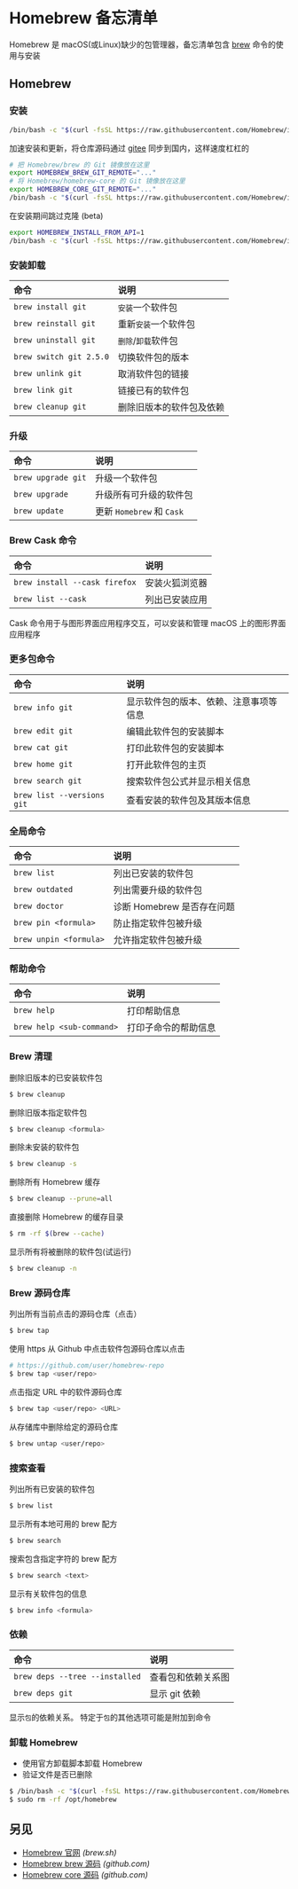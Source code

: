 
<!-- 
Source: https://github.com/jaywcjlove/reference/blob/main/docs/homebrew.md
Retrieved on: 2025-09-22
-->

Homebrew 备忘清单
===

Homebrew 是 macOS(或Linux)缺少的包管理器，备忘清单包含 [brew](https://github.com/Homebrew/brew) 命令的使用与安装

Homebrew
---

### 安装
<!--rehype:wrap-class=row-span-3-->

```bash
/bin/bash -c "$(curl -fsSL https://raw.githubusercontent.com/Homebrew/install/HEAD/install.sh)"
```
<!--rehype:className=wrap-text -->

加速安装和更新，将仓库源码通过 [gitee](https://gitee.com/) 同步到国内，这样速度杠杠的

```bash
# 把 Homebrew/brew 的 Git 镜像放在这里
export HOMEBREW_BREW_GIT_REMOTE="..."
# 将 Homebrew/homebrew-core 的 Git 镜像放在这里
export HOMEBREW_CORE_GIT_REMOTE="..."
/bin/bash -c "$(curl -fsSL https://raw.githubusercontent.com/Homebrew/install/master/install.sh)"
```
<!--rehype:className=wrap-text -->

在安装期间跳过克隆 (beta)

```bash
export HOMEBREW_INSTALL_FROM_API=1
/bin/bash -c "$(curl -fsSL https://raw.githubusercontent.com/Homebrew/install/master/install.sh)"
```
<!--rehype:className=wrap-text -->

### 安装卸载
<!--rehype:wrap-class=row-span-2-->

命令 | 说明
:--- | :---
`brew install git`         | `安装`一个软件包
`brew reinstall git`       | 重新`安装`一个软件包
`brew uninstall git`       | `删除`/`卸载`软件包
`brew switch git 2.5.0`    | 切换软件包的版本
`brew unlink git`          | 取消软件包的链接
`brew link git`            | 链接已有的软件包
`brew cleanup git`         | 删除旧版本的软件包及依赖

### 升级

命令 | 说明
:--- | :---
`brew upgrade git`         | 升级一个软件包
`brew upgrade`             | 升级所有可升级的软件包
`brew update`   | 更新 `Homebrew` 和 `Cask`

### Brew Cask 命令

命令 | 说明
:--- | :---
`brew install --cask firefox` | 安装火狐浏览器
`brew list --cask`            | 列出已安装应用

Cask 命令用于与图形界面应用程序交互，可以安装和管理 macOS 上的图形界面应用程序

### 更多包命令
<!--rehype:wrap-class=row-span-2-->

命令 | 说明
:--- | :---
`brew info git`            | 显示软件包的版本、依赖、注意事项等信息
`brew edit git`            | 编辑此软件包的安装脚本
`brew cat git`             | 打印此软件包的安装脚本
`brew home git`            | 打开此软件包的主页
`brew search git`          | 搜索软件包公式并显示相关信息
`brew list --versions git` | 查看安装的软件包及其版本信息
<!--rehype:className=style-list-->

### 全局命令
<!--rehype:wrap-class=row-span-2-->

命令 | 说明
:--- | :---
`brew list`     | 列出已安装的软件包
`brew outdated` | 列出需要升级的软件包
`brew doctor`   | 诊断 Homebrew 是否存在问题
`brew pin <formula>` | 防止指定软件包被升级
`brew unpin <formula>` | 允许指定软件包被升级
<!--rehype:className=style-list-->

### 帮助命令

命令 | 说明
:--- | :---
`brew help` | 打印帮助信息
`brew help <sub-command>` | 打印子命令的帮助信息
<!--rehype:className=style-list-->

### Brew 清理
<!--rehype:wrap-class=row-span-2-->

删除旧版本的已安装软件包

```bash
$ brew cleanup
```

删除旧版本指定软件包

```bash
$ brew cleanup <formula>
```

删除未安装的软件包

```bash
$ brew cleanup -s
```

删除所有 Homebrew 缓存

```bash
$ brew cleanup --prune=all
```

直接删除 Homebrew 的缓存目录

```bash
$ rm -rf $(brew --cache)
```

显示所有将被删除的软件包(试运行)

```bash
$ brew cleanup -n
```

### Brew 源码仓库

列出所有当前点击的源码仓库（点击）

```bash
$ brew tap
```

使用 https 从 Github 中点击软件包源码仓库以点击

```bash
# https://github.com/user/homebrew-repo
$ brew tap <user/repo>
```

点击指定 URL 中的软件源码仓库

```bash
$ brew tap <user/repo> <URL>
```

从存储库中删除给定的源码仓库

```bash
$ brew untap <user/repo>
```

### 搜索查看

列出所有已安装的软件包

```bash
$ brew list
```

显示所有本地可用的 brew 配方

```bash
$ brew search
```

搜索包含指定字符的 brew 配方

```bash
$ brew search <text>
```

显示有关软件包的信息

```bash
$ brew info <formula>
```

### 依赖

命令 | 说明
:--- | :---
`brew deps --tree --installed` | 查看包和依赖关系图
`brew deps git` | 显示 git 依赖
<!--rehype:className=style-list-->

显示`包`的依赖关系。 特定于`包`的其他选项可能是附加到命令

### 卸载 Homebrew

- 使用官方卸载脚本卸载 Homebrew
- 验证文件是否已删除

```bash
$ /bin/bash -c "$(curl -fsSL https://raw.githubusercontent.com/Homebrew/install/HEAD/uninstall.sh)"
$ sudo rm -rf /opt/homebrew
```
<!--rehype:className=wrap-text -->

另见
---

- [Homebrew 官网](https://brew.sh/index_zh-cn) _(brew.sh)_
- [Homebrew brew 源码](https://github.com/Homebrew/brew) _(github.com)_
- [Homebrew core 源码](https://github.com/Homebrew/homebrew-core) _(github.com)_
